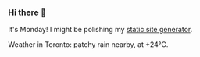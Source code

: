 ### Hi there :wave:

It's Monday! I might be polishing my [static site generator](https://github.com/bewuethr/pandoc-bash-blog).

Weather in Toronto: patchy rain nearby, at +24°C.
